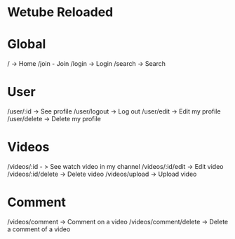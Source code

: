 # Wetube Reloaded

# Global
/ -> Home
/join - Join
/login -> Login
/search -> Search

# User
/user/:id -> See profile
/user/logout -> Log out
/user/edit -> Edit my profile
/user/delete -> Delete my profile

# Videos
/videos/:id - > See watch video in my channel
/videos/:id/edit -> Edit video
/videos/:id/delete -> Delete video
/videos/upload -> Upload video

# Comment
/videos/comment -> Comment on a video
/videos/comment/delete -> Delete a comment of a video

